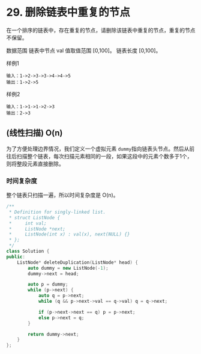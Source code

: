 # 29. 删除链表中重复的节点

在一个排序的链表中，存在重复的节点，请删除该链表中重复的节点，重复的节点不保留。

数据范围
链表中节点 val 值取值范围 [0,100]。
链表长度 [0,100]。

样例1
```
输入：1->2->3->3->4->4->5
输出：1->2->5
```
样例2
```
输入：1->1->1->2->3
输出：2->3
```


## (线性扫描) O(n)

为了方便处理边界情况，我们定义一个虚拟元素 `dummy`指向链表头节点。然后从前往后扫描整个链表，每次扫描元素相同的一段，如果这段中的元素个数多于1个，则将整段元素直接删除。

### 时间复杂度
整个链表只扫描一遍，所以时间复杂度是 O(n)。


```c++
/**
 * Definition for singly-linked list.
 * struct ListNode {
 *     int val;
 *     ListNode *next;
 *     ListNode(int x) : val(x), next(NULL) {}
 * };
 */
class Solution {
public:
    ListNode* deleteDuplication(ListNode* head) {
        auto dummy = new ListNode(-1);
        dummy->next = head;

        auto p = dummy;
        while (p->next) {
            auto q = p->next;
            while (q && p->next->val == q->val) q = q->next;

            if (p->next->next == q) p = p->next;
            else p->next = q;
        }

        return dummy->next;
    }
};
```
